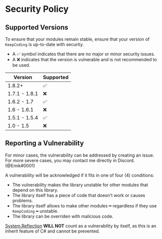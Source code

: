 # Security Policy

## Supported Versions

To ensure that your modules remain stable, ensure that your version of `KeepCoding` is up-to-date with security.

- A :white_check_mark: symbol indicates that there are no major or minor security issues. 
- A :x: indicates that the version is vulnerable and is not recommended to be used.

| Version       | Supported          |
| ------------- | ------------------ |
| 1.8.2+        | :white_check_mark: |
| 1.7.1 - 1.8.1 | :x:                |
| 1.6.2 - 1.7   | :white_check_mark: |
| 1.6 - 1.6.1   | :x:                |
| 1.5.1 - 1.5.4 | :white_check_mark: |
| 1.0 - 1.5     | :x:                |

## Reporting a Vulnerability

For minor cases, the vulnerability can be addressed by creating an issue. For more severe cases, you may contact me directly in Discord. (@Emik#0001)

A vulnerability will be acknowledged if it fits in one of four (4) conditions:

- The vulnerability makes the library unstable for other modules that depend on this library.
- The library itself has a piece of code that doesn't work or causes problems.
- The library itself allows to make other modules ━ regardless if they use `KeepCoding` ━ unstable.
- The library can be overriden with malicious code.

[System.Reflection](https://docs.microsoft.com/en-us/dotnet/api/system.reflection?view=net-5.0) **WILL NOT** count as a vulnerability by itself, as this is an inherit feature of C# and cannot be prevented.

